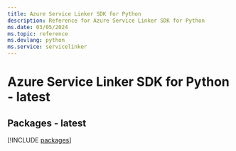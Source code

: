 ```yaml
---
title: Azure Service Linker SDK for Python
description: Reference for Azure Service Linker SDK for Python
ms.date: 03/05/2024
ms.topic: reference
ms.devlang: python
ms.service: servicelinker
---
```

# Azure Service Linker SDK for Python - latest
## Packages - latest
[!INCLUDE [packages](service-linker-index.md)]